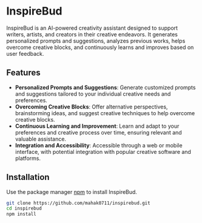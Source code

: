 # InspireBud

InspireBud is an AI-powered creativity assistant designed to support writers, artists, and creators in their creative endeavors. It generates personalized prompts and suggestions, analyzes previous works, helps overcome creative blocks, and continuously learns and improves based on user feedback.

## Features

- **Personalized Prompts and Suggestions**: Generate customized prompts and suggestions tailored to your individual creative needs and preferences.
- **Overcoming Creative Blocks**: Offer alternative perspectives, brainstorming ideas, and suggest creative techniques to help overcome creative blocks.
- **Continuous Learning and Improvement**: Learn and adapt to your preferences and creative process over time, ensuring relevant and valuable assistance.
- **Integration and Accessibility**: Accessible through a web or mobile interface, with potential integration with popular creative software and platforms.

## Installation

Use the package manager [npm](https://www.npmjs.com/) to install InspireBud.

```bash
git clone https://github.com/mahak0711/inspirebud.git
cd inspirebud
npm install
